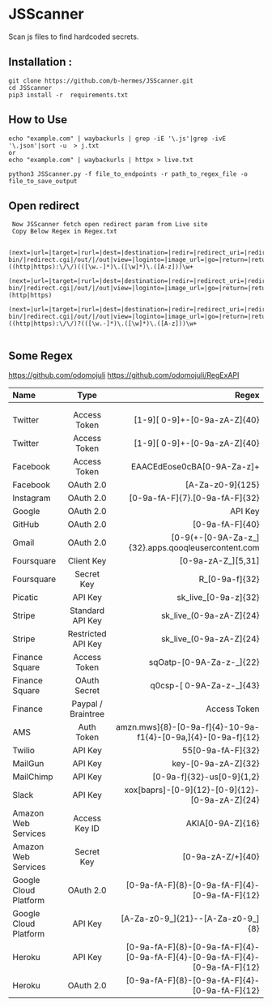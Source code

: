 # JSScanner
Scan js files to find hardcoded secrets.

## Installation :
```
git clone https://github.com/b-hermes/JSScanner.git
cd JSScanner
pip3 install -r  requirements.txt
```


## How to Use

```
echo "example.com" | waybackurls | grep -iE '\.js'|grep -ivE '\.json'|sort -u  > j.txt
or
echo "example.com" | waybackurls | httpx > live.txt

```
```
python3 JSScanner.py -f file_to_endpoints -r path_to_regex_file -o file_to_save_output

```
## Open redirect 

```
 Now JSScanner fetch open redirect param from Live site
 Copy Below Regex in Regex.txt
 
 (next=|url=|target=|rurl=|dest=|destination=|redir=|redirect_uri=|redirect_url=|redirect=|/redirect/|cgi-bin/|redirect.cgi|/out/|/out|view=|loginto=|image_url=|go=|return=|returnTo=|return_to=|checkout_url=|dest=|redirect=|uri=|path=|continue=|url=|window=|to=|out=|view=|dir=|show=|navigation=|Open=|url=|file=|val=|validate=|domain=|callback=|return=|page=|feed=|host=|port=|next=|data=|reference=|site=)((http|https):\/\/)(([\w.-]*)\.([\w]*)\.([A-z]))\w+
 
(next=|url=|target=|rurl=|dest=|destination=|redir=|redirect_uri=|redirect_url=|redirect=|/redirect/|cgi-bin/|redirect.cgi|/out/|/out|view=|loginto=|image_url=|go=|return=|returnTo=|return_to=|checkout_url=|dest=|redirect=|uri=|path=|continue=|url=|window=|to=|out=|view=|dir=|show=|navigation=|Open=|url=|file=|val=|validate=|domain=|callback=|return=|page=|feed=|host=|port=|next=|data=|reference=|site=)(http|https)

(next=|url=|target=|rurl=|dest=|destination=|redir=|redirect_uri=|redirect_url=|redirect=|/redirect/|cgi-bin/|redirect.cgi|/out/|/out|view=|loginto=|image_url=|go=|return=|returnTo=|return_to=|checkout_url=|dest=|redirect=|uri=|path=|continue=|url=|window=|to=|out=|view=|dir=|show=|navigation=|Open=|url=|file=|val=|validate=|domain=|callback=|return=|page=|feed=|host=|port=|next=|data=|reference=|site=)((http|https):\/\/)?(([\w.-]*)\.([\w]*)\.([A-z]))\w+


```
## Some Regex 
https://github.com/odomojuli
https://github.com/odomojuli/RegExAPI


| Name | Type | Regex |
| :---         |     :---:      |          ---: |
|    |     |    |
|     |       |      |
| Twitter      | Access Token    | [1-9][ 0-9]+-[0-9a-zA-Z]{40}  |
| Twitter	| Access Token | [1-9][ 0-9]+-[0-9a-zA-Z]{40}|	
| Facebook	| Access Token	| EAACEdEose0cBA[0-9A-Za-z]+| 	
| Facebook	| OAuth 2.0	| [A-Za-z0-9]{125}| login/access-tokens/ |
| Instagram	| OAuth 2.0	| [0-9a-fA-F]{7}.[0-9a-fA-F]{32}| 
| Google	| OAuth 2.0 | API Key	| AIza[0-9A-Za-z-_]{35}	| 
| GitHub	| OAuth 2.0	| [0-9a-fA-F]{40}|
| Gmail	| OAuth 2.0	| [0-9(+-[0-9A-Za-z_]{32}.apps.qooqleusercontent.com| 	
| Foursquare	| Client Key	| [0-9a-zA-Z_][5,31]| 	
| Foursquare	| Secret Key	| R_[0-9a-f]{32}| 	
| Picatic	| API Key	| sk_live_[0-9a-z]{32}| 	
| Stripe	| Standard API Key	| sk_live_(0-9a-zA-Z]{24}| 	
| Stripe	| Restricted API Key	| sk_live_(0-9a-zA-Z]{24}| 	
| Finance	Square	| Access Token	| sqOatp-[0-9A-Za-z-_]{22}| 	
| Finance	Square	| OAuth Secret	| q0csp-[ 0-9A-Za-z-_]{43}| 	
| Finance	| Paypal / Braintree	| Access Token	| access_token,production$[0-9a-z]{161[0-9a,]{32}| 	
| AMS	| Auth Token	| amzn.mws]{8}-[0-9a-f]{4}-10-9a-f1{4}-[0-9a,]{4}-[0-9a-f]{12}| 	
| Twilio	| API Key  | 55[0-9a-fA-F]{32}| 	
| MailGun	| API Key	| key-[0-9a-zA-Z]{32}| 
| MailChimp	| API Key	| [0-9a-f]{32}-us[0-9]{1,2}| 	
| Slack	| API Key	| xox[baprs]-[0-9]{12}-[0-9]{12}-[0-9a-zA-Z]{24}| 	
| Amazon Web Services	| Access Key ID	| AKIA[0-9A-Z]{16}| 	
| Amazon Web Services	| Secret Key	| [0-9a-zA-Z/+]{40}| 	
| Google Cloud Platform	| OAuth 2.0	| [0-9a-fA-F]{8}-[0-9a-fA-F]{4}-[0-9a-fA-F]{12}| 	
| Google Cloud Platform	| API Key	| [A-Za-z0-9_]{21}--[A-Za-z0-9_]{8}| 	
| Heroku	| API Key	| [0-9a-fA-F]{8}-[0-9a-fA-F]{4}-[0-9a-fA-F]{4}-[0-9a-fA-F]{4}-[0-9a-fA-F]{12}| 	
| Heroku	| OAuth 2.0	| [0-9a-fA-F]{8}-[0-9a-fA-F]{4}-[0-9a-fA-F]{12}| 
